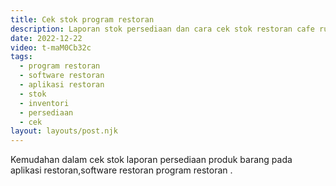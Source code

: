 ```yaml
---
title: Cek stok program restoran
description: Laporan stok persediaan dan cara cek stok restoran cafe rumah makan.
date: 2022-12-22
video: t-maM0Cb32c
tags:
  - program restoran
  - software restoran
  - aplikasi restoran
  - stok
  - inventori
  - persediaan
  - cek
layout: layouts/post.njk
---
```


Kemudahan dalam cek stok laporan persediaan produk barang pada aplikasi restoran,software restoran program restoran .

